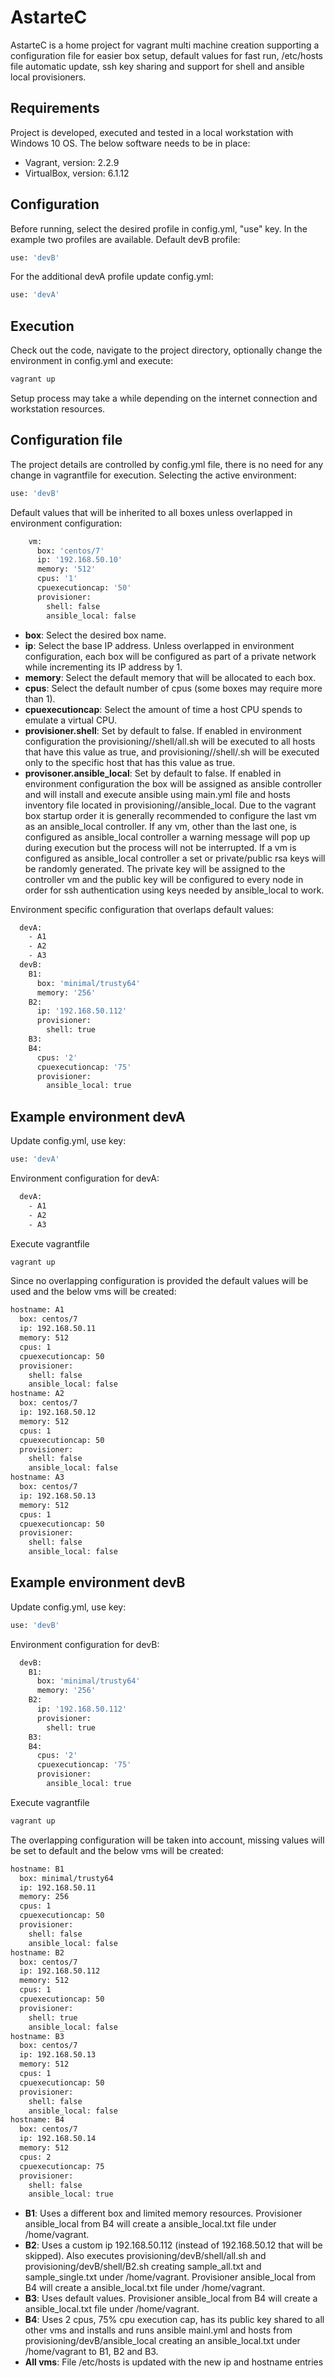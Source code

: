 # AstarteC
AstarteC is a home project for vagrant multi machine creation supporting a configuration file for easier box setup, default values for fast run, /etc/hosts file automatic update, ssh key sharing and support for shell and ansible local provisioners.

## Requirements
Project is developed, executed and tested in a local workstation with Windows 10 OS. The below software needs to be in place:
 - Vagrant, version: 2.2.9
 - VirtualBox, version: 6.1.12

## Configuration
Before running, select the desired profile in config.yml, "use" key. In the example two profiles are available.
Default devB profile:
```sh
use: 'devB'
```
For the additional devA profile update config.yml:
```sh
use: 'devA'
```

## Execution
Check out the code, navigate to the project directory, optionally change the environment in config.yml and execute:
```sh
vagrant up
```
Setup process may take a while depending on the internet connection and workstation resources.

## Configuration file
The project details are controlled by config.yml file, there is no need for any change in vagrantfile for execution.
Selecting the active environment:
```sh
use: 'devB'
```
Default values that will be inherited to all boxes unless overlapped in environment configuration:
```sh
    vm:
      box: 'centos/7'
      ip: '192.168.50.10'
      memory: '512'
      cpus: '1'
      cpuexecutioncap: '50'
      provisioner:
        shell: false
        ansible_local: false
```
- **box**: Select the desired box name.
- **ip**: Select the base IP address. Unless overlapped in environment configuration, each box will be configured as part of a private network while incrementing its IP address by 1.
- **memory**: Select the default memory that will be allocated to each box.
- **cpus**: Select the default number of cpus (some boxes may require more than 1).
- **cpuexecutioncap**: Select the amount of time a host CPU spends to emulate a virtual CPU.
- **provisioner.shell**: Set by default to false. If enabled in environment configuration the provisioning/<environment>/shell/all.sh will be executed to all hosts that have this value as true, and provisioning/<environment>/shell/<hostname>.sh will be executed only to the specific host that has this value as true.
- **provisoner.ansible_local**: Set by default to false. If enabled in environment configuration the box will be assigned as ansible controller and will install and execute ansible using main.yml file and hosts inventory file located in provisioning/<environment>/ansible_local. Due to the vagrant box startup order it is generally recommended to configure the last vm as an ansible_local controller. If any vm, other than the last one, is configured as ansible_local controller a warning message will pop up during execution but the process will not be interrupted. If a vm is configured as ansible_local controller a set or private/public rsa keys will be randomly generated. The private key will be assigned to the controller vm and the public key will be configured to every node in order for ssh authentication using keys needed by ansible_local to work.

Environment specific configuration that overlaps default values:
```sh
  devA:
    - A1
    - A2
    - A3
  devB:
    B1:
      box: 'minimal/trusty64'
      memory: '256'
    B2:
      ip: '192.168.50.112'
      provisioner:
        shell: true
    B3:
    B4:
      cpus: '2'
      cpuexecutioncap: '75'
      provisioner:
        ansible_local: true
```

## Example environment devA
Update config.yml, use key:
```sh
use: 'devA'
```
Environment configuration for devA:
```sh
  devA:
    - A1
    - A2
    - A3
```
Execute vagrantfile
```sh
vagrant up
```
Since no overlapping configuration is provided the default values will be used and the below vms will be created:
```sh
hostname: A1
  box: centos/7
  ip: 192.168.50.11
  memory: 512
  cpus: 1
  cpuexecutioncap: 50
  provisioner:
    shell: false
    ansible_local: false
hostname: A2
  box: centos/7
  ip: 192.168.50.12
  memory: 512
  cpus: 1
  cpuexecutioncap: 50
  provisioner:
    shell: false
    ansible_local: false
hostname: A3
  box: centos/7
  ip: 192.168.50.13
  memory: 512
  cpus: 1
  cpuexecutioncap: 50
  provisioner:
    shell: false
    ansible_local: false
```
## Example environment devB
Update config.yml, use key:
```sh
use: 'devB'
```
Environment configuration for devB:
```sh
  devB:
    B1:
      box: 'minimal/trusty64'
      memory: '256'
    B2:
      ip: '192.168.50.112'
      provisioner:
        shell: true
    B3:
    B4:
      cpus: '2'
      cpuexecutioncap: '75'
      provisioner:
        ansible_local: true
```
Execute vagrantfile
```sh
vagrant up
```
The overlapping configuration will be taken into account, missing values will be set to default and the below vms will be created:
```sh
hostname: B1
  box: minimal/trusty64
  ip: 192.168.50.11
  memory: 256
  cpus: 1
  cpuexecutioncap: 50
  provisioner:
    shell: false
    ansible_local: false
hostname: B2
  box: centos/7
  ip: 192.168.50.112
  memory: 512
  cpus: 1
  cpuexecutioncap: 50
  provisioner:
    shell: true
    ansible_local: false
hostname: B3
  box: centos/7
  ip: 192.168.50.13
  memory: 512
  cpus: 1
  cpuexecutioncap: 50
  provisioner:
    shell: false
    ansible_local: false
hostname: B4
  box: centos/7
  ip: 192.168.50.14
  memory: 512
  cpus: 2
  cpuexecutioncap: 75
  provisioner:
    shell: false
    ansible_local: true
```
- **B1**: Uses a different box and limited memory resources. Provisioner ansible_local from B4 will create a ansible_local.txt  file under /home/vagrant.
- **B2**: Uses a custom ip 192.168.50.112 (instead of 192.168.50.12 that will be skipped). Also executes provisioning/devB/shell/all.sh and provisioning/devB/shell/B2.sh creating sample_all.txt and sample_single.txt under /home/vagrant. Provisioner ansible_local from B4 will create a ansible_local.txt  file under /home/vagrant.
- **B3**: Uses default values. Provisioner ansible_local from B4 will create a ansible_local.txt  file under /home/vagrant.
- **B4**: Uses 2 cpus, 75% cpu execution cap, has its public key shared to all other vms and installs and runs ansible mainl.yml and hosts from provisioning/devB/ansible_local creating an ansible_local.txt under /home/vagrant to B1, B2 and B3.
- **All vms**: File /etc/hosts is updated with the new ip and hostname entries

